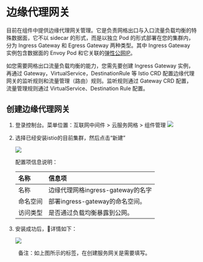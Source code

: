 # 边缘代理网关

目前在组件中提供边缘代理网关管理。它是负责网格出口与入口流量负载均衡的特殊数据面，它不以 sidecar 的形式，而是以独立 Pod 的形式部署在您的集群内，分为 Ingress Gateway 和 Egress Gateway 两种类型。其中 Ingress Gateway 实例包含数据面的 Envoy Pod 和它关联的[弹性公网IP](../../../Hyper-Converged-IDC/Cloud-Physical-Server/Operation-Guide/Networking/Elastic-IP-For-Physical-Cloud.md)。

如您需要网格出口流量负载均衡的能力，您需先要创建 Ingress Gateway 实例，再通过 Gateway，VirtualService，DestinationRule 等 Istio CRD 配置边缘代理网关的监听规则和流量管理（路由）规则。监听规则通过 Gateway CRD 配置，流量管理规则通过 VirtualService、Destination Rule 配置。

## 创建边缘代理网关

1. 登录控制台。菜单位置：互联网中间件 > 云服务网格 > 组件管理
   ![](/Users/zhangdalei/git/github.com/jdcloudcom/cn/image/Internet-Middleware/Mesh/2022-03-11-17-16-53-image.png)

2. 选择已经安装istio的目前集群，然后点击“新建”
   
   ![](/Users/zhangdalei/git/github.com/jdcloudcom/cn/image/Internet-Middleware/Mesh/2022-03-11-17-31-24-image.png)
   
   配置项信息说明：
   
   
   
   | 名称   | 信息项                      |
   |:---- |:------------------------ |
   | 名称   | 边缘代理网格ingress-gateway的名字 |
   | 命名空间 | 部署ingress-gateway的命名空间。  |
   | 访问类型 | 是否通过负载均衡暴露到公网。           |

3. 安装成功后，详情如下：
   
   ![](/Users/zhangdalei/git/github.com/jdcloudcom/cn/image/Internet-Middleware/Mesh/2022-03-11-17-54-14-image.png)

        备注：如上图所示的标签，在创建服务网关是需要填写。
